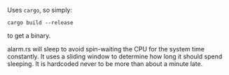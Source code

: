 Uses `cargo`, so simply:
```
cargo build --release
```
to get a binary.

alarm.rs will sleep to avoid spin-waiting the CPU for the system time constantly. It uses a sliding window to determine how long it should spend sleeping.
It is hardcoded never to be more than about a minute late.
